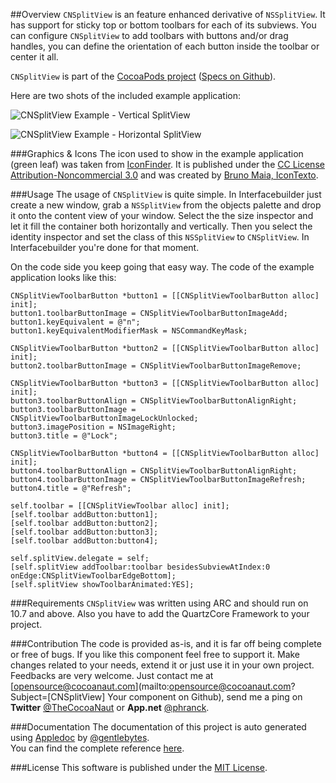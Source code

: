 ##Overview
`CNSplitView` is an feature enhanced derivative of `NSSplitView`. It has support for sticky top or bottom toolbars for each of its subviews. You can configure `CNSplitView` to add toolbars with buttons and/or drag handles, you can define the orientation of each button inside the toolbar or center it all.

`CNSplitView` is part of the [CocoaPods project](http://cocoapods.org) ([Specs on Github](https://github.com/CocoaPods/Specs)).


Here are two shots of the included example application:

![CNSplitView Example - Vertical SplitView](https://dl.dropbox.com/u/34133216/WebImages/Github/CNSplitView-Vertical-Example.png)

![CNSplitView Example - Horizontal SplitView](https://dl.dropbox.com/u/34133216/WebImages/Github/CNSplitView-Horizontal-Example.png)


###Graphics & Icons
The icon used to show in the example application (green leaf) was taken from [IconFinder](http://www.iconfinder.com/icondetails/35391/256/garden_green_leaf_nature_organic_plant_icon). It is published under the [CC License Attribution-Noncommercial 3.0](http://creativecommons.org/licenses/by-nc/3.0/) and was created by [Bruno Maia, IconTexto](http://www.icontexto.com).


###Usage
The usage of `CNSplitView` is quite simple. In Interfacebuilder just create a new window, grab a `NSSplitView` from the objects palette and drop it onto the content view of your window. Select the the size inspector and let it fill the container both horizontally and vertically. Then you select the identity inspector and set the class of this `NSSplitView` to `CNSplitView`. In Interfacebuilder you're done for that moment.

On the code side you keep going that easy way. The code of the example application looks like this:

```ObjC
CNSplitViewToolbarButton *button1 = [[CNSplitViewToolbarButton alloc] init];
button1.toolbarButtonImage = CNSplitViewToolbarButtonImageAdd;
button1.keyEquivalent = @"n";
button1.keyEquivalentModifierMask = NSCommandKeyMask;

CNSplitViewToolbarButton *button2 = [[CNSplitViewToolbarButton alloc] init];
button2.toolbarButtonImage = CNSplitViewToolbarButtonImageRemove;

CNSplitViewToolbarButton *button3 = [[CNSplitViewToolbarButton alloc] init];
button3.toolbarButtonAlign = CNSplitViewToolbarButtonAlignRight;
button3.toolbarButtonImage = CNSplitViewToolbarButtonImageLockUnlocked;
button3.imagePosition = NSImageRight;
button3.title = @"Lock";

CNSplitViewToolbarButton *button4 = [[CNSplitViewToolbarButton alloc] init];
button4.toolbarButtonAlign = CNSplitViewToolbarButtonAlignRight;
button4.toolbarButtonImage = CNSplitViewToolbarButtonImageRefresh;
button4.title = @"Refresh";

self.toolbar = [[CNSplitViewToolbar alloc] init];
[self.toolbar addButton:button1];
[self.toolbar addButton:button2];
[self.toolbar addButton:button3];
[self.toolbar addButton:button4];

self.splitView.delegate = self;
[self.splitView addToolbar:toolbar besidesSubviewAtIndex:0 onEdge:CNSplitViewToolbarEdgeBottom];
[self.splitView showToolbarAnimated:YES];
```


###Requirements
`CNSplitView` was written using ARC and should run on 10.7 and above. Also you have to add the QuartzCore Framework to your project.


###Contribution
The code is provided as-is, and it is far off being complete or free of bugs. If you like this component feel free to support it. Make changes related to your needs, extend it or just use it in your own project. Feedbacks are very welcome. Just contact me at [opensource@cocoanaut.com](mailto:opensource@cocoanaut.com?Subject=[CNSplitView] Your component on Github), send me a ping on **Twitter** [@TheCocoaNaut](http://twitter.com/TheCocoaNaut) or **App.net** [@phranck](https://alpha.app.net/phranck). 


###Documentation
The documentation of this project is auto generated using [Appledoc](http://gentlebytes.com/appledoc/) by [@gentlebytes](https://twitter.com/gentlebytes).<br />
You can find the complete reference [here](http://CNSplitView.cocoanaut.com/documentation/).


###License
This software is published under the [MIT License](http://cocoanaut.mit-license.org).
